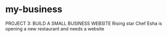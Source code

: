 # my-business
PROJECT 3: BUILD A SMALL BUSINESS WEBSITE
Rising star Chef Esha is opening a new restaurant and needs a website
